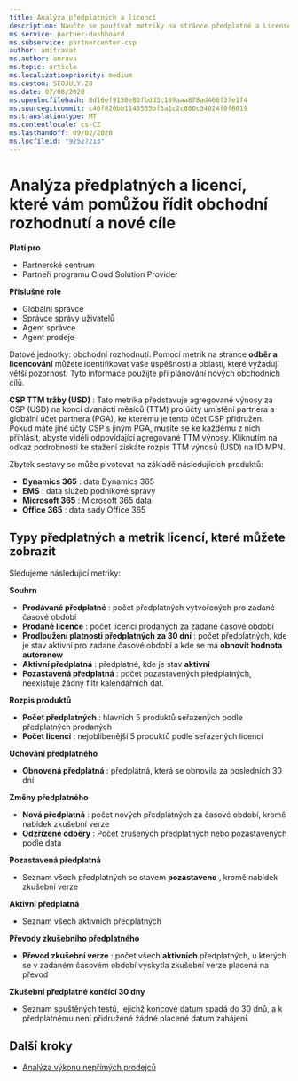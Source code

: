 ```yaml
---
title: Analýza předplatných a licencí
description: Naučte se používat metriky na stránce předplatné a License Analytics k identifikaci vašich úspěchů a oblastí, které vyžadují větší pozornost.
ms.service: partner-dashboard
ms.subservice: partnercenter-csp
author: amitravat
ms.author: amrava
ms.topic: article
ms.localizationpriority: medium
ms.custom: SEOJULY.20
ms.date: 07/08/2020
ms.openlocfilehash: 8d16ef9150e83fbdd3c189aaa878ad466f3fe1f4
ms.sourcegitcommit: c40f826bb1143555bf3a1c2c806c34024f0f6019
ms.translationtype: MT
ms.contentlocale: cs-CZ
ms.lasthandoff: 09/02/2020
ms.locfileid: "92527213"
---
```

# <a name="analyze-subscriptions-and-licenses-to-help-you-drive-business-decisions-and-new-goals"></a>Analýza předplatných a licencí, které vám pomůžou řídit obchodní rozhodnutí a nové cíle

**Platí pro**

- Partnerské centrum
- Partneři programu Cloud Solution Provider

**Příslušné role**

- Globální správce
- Správce správy uživatelů
- Agent správce
- Agent prodeje

Datové jednotky: obchodní rozhodnutí. Pomocí metrik na stránce **odběr a licencování** můžete identifikovat vaše úspěšnosti a oblasti, které vyžadují větší pozornost. Tyto informace použijte při plánování nových obchodních cílů.

**CSP TTM tržby (USD)** : Tato metrika představuje agregované výnosy za CSP (USD) na konci dvanácti měsíců (TTM) pro účty umístění partnera a globální účet partnera (PGA), ke kterému je tento účet CSP přidružen. Pokud máte jiné účty CSP s jiným PGA, musíte se ke každému z nich přihlásit, abyste viděli odpovídající agregované TTM výnosy.  Kliknutím na odkaz podrobnosti ke stažení získáte rozpis TTM výnosů (USD) na ID MPN.

Zbytek sestavy se může pivotovat na základě následujících produktů:

 - **Dynamics 365** : data Dynamics 365  
 - **EMS** : data služeb podnikové správy  
 - **Microsoft 365** : Microsoft 365 data  
 - **Office 365** : data sady Office 365  


## <a name="types-of-subscription-and-license-metrics-you-can-view"></a>Typy předplatných a metrik licencí, které můžete zobrazit

Sledujeme následující metriky:

**Souhrn**  
 - **Prodávané předplatné** : počet předplatných vytvořených pro zadané časové období  
 - **Prodané licence** : počet licencí prodaných za zadané časové období   
 - **Prodloužení platnosti předplatných za 30 dní** : počet předplatných, kde je stav aktivní pro zadané časové období a kde se má **obnovit hodnota autorenew**
 - **Aktivní předplatná** : předplatné, kde je stav **aktivní**  
 - **Pozastavená předplatná** : počet pozastavených předplatných, neexistuje žádný filtr kalendářních dat.  

**Rozpis produktů**  
 - **Počet předplatných** : hlavních 5 produktů seřazených podle předplatných prodaných  
 - **Počet licencí** : nejoblíbenější 5 produktů podle seřazených licencí

**Uchování předplatného**
 - **Obnovená předplatná** : předplatná, která se obnovila za posledních 30 dní  

**Změny předplatného**  
 - **Nová předplatná** : počet nových předplatných za časové období, kromě nabídek zkušební verze  
 - **Odzřízené odběry** : Počet zrušených předplatných nebo pozastavených podle data  

**Pozastavená předplatná**  
 - Seznam všech předplatných se stavem **pozastaveno** , kromě nabídek zkušební verze  
  
**Aktivní předplatná**
 - Seznam všech aktivních předplatných  

**Převody zkušebního předplatného**  
 - **Převod zkušební verze** : počet všech **aktivních** předplatných, u kterých se v zadaném časovém období vyskytla zkušební verze placená na převod  

**Zkušební předplatné končící 30 dny**  
 - Seznam spuštěných testů, jejichž koncové datum spadá do 30 dnů, a k předplatnému není přidružené žádné placené datum zahájení.  

## <a name="next-steps"></a>Další kroky

- [Analýza výkonu nepřímých prodejců](analyze-indirect-resellers.md)